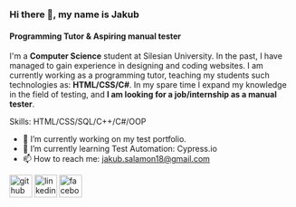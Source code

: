 ### Hi there 👋, my name is Jakub
#### Programming Tutor & Aspiring manual tester
I'm a **Computer Science** student at Silesian University.
In the past, I have managed to gain experience in designing and coding websites.
I am currently working as a programming tutor, teaching my students such technologies as: **HTML/CSS/C#**.
In my spare time I expand my knowledge in the field of testing, and **I am looking for a job/internship as a manual tester**.
 

Skills: HTML/CSS/SQL/C++/C#/OOP

- 🔭 I’m currently working on my test portfolio. 
- 🌱 I’m currently learning Test Automation: Cypress.io 
- 📫 How to reach me: jakub.salamon18@gmail.com 


[<img src='https://cdn.jsdelivr.net/npm/simple-icons@3.0.1/icons/github.svg' alt='github' height='40'>](https://github.com/JakubSal)  [<img src='https://cdn.jsdelivr.net/npm/simple-icons@3.0.1/icons/linkedin.svg' alt='linkedin' height='40'>](https://www.linkedin.com/in/jakubsalamon/)  [<img src='https://cdn.jsdelivr.net/npm/simple-icons@3.0.1/icons/facebook.svg' alt='facebook' height='40'>](https://www.facebook.com/JakubSalamon01)  

